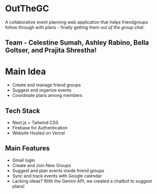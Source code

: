 # OutTheGC
A collaborative event planning web application that helps friendgroups follow through with plans - finally getting them *out of the group chat*.

## Team - Celestine Sumah, Ashley Rabino, Bella Goltser, and Prajita Shrestha!

# Main Idea
- Create and manage friend groups
- Suggest and organize events
- Coordinate plans among members

## Tech Stack
- Next.js + Tailwind CSS
- Firebase for Authentication
- Website Hosted on Vercel

## Main Features
- Gmail login
- Create and Join New Groups
- Suggest and plan events inside friend groups
- Sync and track events with Google calendar
- Lacking ideas? With the Gemini API, we created a chatbot to suggest plans!
